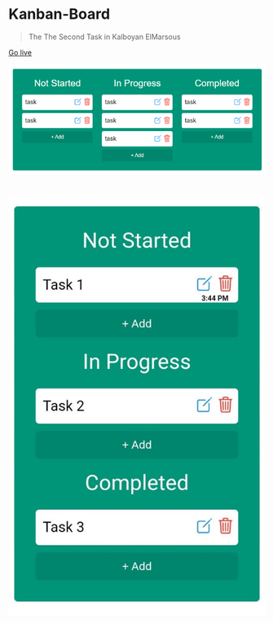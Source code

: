 # Kanban-Board

> The The Second Task in Kalboyan ElMarsous

[Go live](https://kanban-board-ahmed.netlify.app/ "Kanban Board")

![Kanban image](images/pc.png)

#

![Kanban image](images/mobile.jpg)

> #
